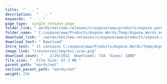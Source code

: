 ```yaml
---
title:  "   . " 
description:  "   . " 
keywords:  "   . " 
page_type:  single_release_page
folder_link: " words/net/new-releases/c/aspose/www/products/aspose.words/temp/aspose.words.msi/"
folder_name: " C:/aspose/www/Products/Aspose.Words/Temp/Aspose.Words.msi"
download_link: " /words/net/new-releases/c/aspose/www/products/aspose.words/temp/aspose.words.msi/85f470d1937f4811821822f7850a78a7"
download_text: " Download"
Intro_text: " It contains C:/aspose/www/Products/Aspose.Words/Temp/Aspose.Words.msi release."
image_link: "/resources/img/msi-icon.png"
download_count: "   2/29/2012  Downloads: 734  Views: 1880"
file_size: "  File Size: 47.3 MB "
parent_path: "words/net"
section_parent_path: "words/net"
weight: 256 
---
```




